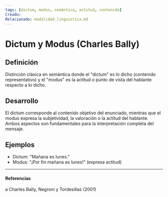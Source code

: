 ```yaml
---
tags: [dictum, modus, semántica, actitud, contenido]
Creado: 
Relacionado: modalidad_linguistica.md
---
```


# Dictum y Modus (Charles Bally)

## Definición
Distinción clásica en semántica donde el "dictum" es lo dicho (contenido representativo) y el "modus" es la actitud o punto de vista del hablante respecto a lo dicho.

## Desarrollo
El dictum corresponde al contenido objetivo del enunciado, mientras que el modus expresa la subjetividad, la valoración o la actitud del hablante. Ambos aspectos son fundamentales para la interpretación completa del mensaje.

## Ejemplos
- Dictum: "Mañana es lunes."
- Modus: "¡Por fin mañana es lunes!" (expresa actitud)

---
#### Referencias
a Charles Bally, Negroni y Tordesillas (2001) 